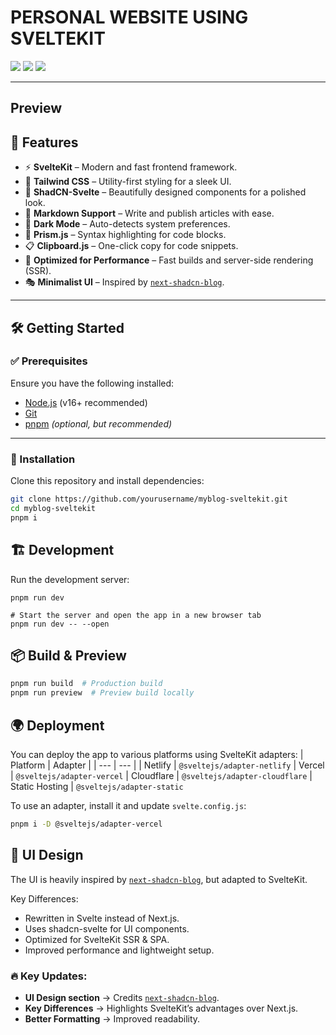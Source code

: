 # PERSONAL WEBSITE USING SVELTEKIT

<img src="https://img.shields.io/badge/SvelteKit-FF3E00?style=for-the-badge&logo=Svelte&logoColor=white" /> <img src="https://img.shields.io/badge/Tailwind_CSS-38B2AC?style=for-the-badge&logo=tailwind-css&logoColor=white" /> <img src="https://img.shields.io/badge/shadcn%2Fui-000000?style=for-the-badge&logo=shadcnui&logoColor=white" />



---

## Preview


## 📌 Features

- ⚡ **SvelteKit** – Modern and fast frontend framework.
- 🎨 **Tailwind CSS** – Utility-first styling for a sleek UI.
- 🧩 **ShadCN-Svelte** – Beautifully designed components for a polished look.
- 📝 **Markdown Support** – Write and publish articles with ease.
- 🌙 **Dark Mode** – Auto-detects system preferences.
- 🔹 **Prism.js** – Syntax highlighting for code blocks.
- 📋 **Clipboard.js** – One-click copy for code snippets.
- 🚀 **Optimized for Performance** – Fast builds and server-side rendering (SSR).
- 🎭 **Minimalist UI** – Inspired by [`next-shadcn-blog`](https://github.com/2wndrhs/next-shadcn-blog).

---

## 🛠️ Getting Started

### ✅ Prerequisites

Ensure you have the following installed:

- [Node.js](https://nodejs.org/) (v16+ recommended)
- [Git](https://git-scm.com/)
- [pnpm](https://pnpm.io/) *(optional, but recommended)*

---

### 🚀 Installation

Clone this repository and install dependencies:

```bash
git clone https://github.com/yourusername/myblog-sveltekit.git
cd myblog-sveltekit
pnpm i
```

## 🏗️ Development
Run the development server:
```
pnpm run dev

# Start the server and open the app in a new browser tab
pnpm run dev -- --open
```

## 📦 Build & Preview
```bash
pnpm run build  # Production build
pnpm run preview  # Preview build locally
```

## 🌍 Deployment
You can deploy the app to various platforms using SvelteKit adapters:
| Platform | Adapter |
| --- | --- |
| Netlify | `@sveltejs/adapter-netlify`
| Vercel | `@sveltejs/adapter-vercel`
| Cloudflare | `@sveltejs/adapter-cloudflare`
| Static Hosting | `@sveltejs/adapter-static`

To use an adapter, install it and update `svelte.config.js`:
```bash
pnpm i -D @sveltejs/adapter-vercel
```

## 🎨 UI Design
The UI is heavily inspired by [`next-shadcn-blog`](https://github.com/2wndrhs/next-shadcn-blog), but adapted to SvelteKit.

Key Differences:
- Rewritten in Svelte instead of Next.js.
- Uses shadcn-svelte for UI components.
- Optimized for SvelteKit SSR & SPA.
- Improved performance and lightweight setup.

### 🔥 Key Updates:
- **UI Design section** → Credits [`next-shadcn-blog`](https://github.com/2wndrhs/next-shadcn-blog).
- **Key Differences** → Highlights SvelteKit’s advantages over Next.js.
- **Better Formatting** → Improved readability.
